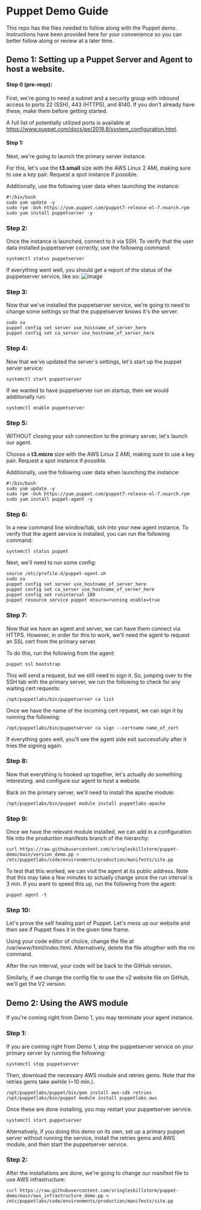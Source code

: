 # Puppet Demo Guide

This repo has the files needed to follow along with the Puppet demo. Instructions have been provided here for your convenience so you can better follow along or review at a later time.

## Demo 1: Setting up a Puppet Server and Agent to host a website.

#### Step 0 (pre-reqs):
First, we're going to need a subnet and a security group with inbound access to ports 22 (SSH), 443 (HTTPS), and 8140. If you don't already have these, make them before getting started.

A full list of potentially utilized ports is available at https://www.puppet.com/docs/pe/2019.8/system_configuration.html.

#### Step 1:
Next, we're going to launch the primary server instance. 

For this, let's use the **t3.small** size with the AWS Linux 2 AMI, making sure to use a key pair. Request a spot instance if possible.

Additionally, use the following user data when launching the instance:
```
#!/bin/bash
sudo yum update -y
sudo rpm -Uvh https://yum.puppet.com/puppet7-release-el-7.noarch.rpm
sudo yum install puppetserver -y
```

### Step 2:
Once the instance is launched, connect to it via SSH. To verify that the user data installed puppetserver correctly, use the following command:
```
systemctl status puppetserver
```

If everything went well, you should get a report of the status of the puppetserver service, like so:
![image](https://user-images.githubusercontent.com/121134907/216831455-d5135488-fe6c-46b5-bc80-392ac9e88f7b.png)

### Step 3:
Now that we've installed the puppetserver service, we're going to need to change some settings so that the puppetserver knows it's the server.
```
sudo su
puppet config set server use_hostname_of_server_here
puppet config set ca_server use_hostname_of_server_here
```

### Step 4:
Now that we've updated the server's settings, let's start up the puppet server service:
```
systemctl start puppetserver
```

If we wanted to have puppetserver run on startup, then we would additionally run:
```
systemctl enable puppetserver
```

### Step 5:
WITHOUT closing your ssh connection to the primary server, let's launch our agent.

Choose a **t3.micro** size with the AWS Linux 2 AMI, making sure to use a key pair. Request a spot instance if possible.

Additionally, use the following user data when launching the instance:
```
#!/bin/bash
sudo yum update -y
sudo rpm -Uvh https://yum.puppet.com/puppet7-release-el-7.noarch.rpm
sudo yum install puppet-agent -y
```

### Step 6:
In a new command line window/tab, ssh into your new agent instance. To verify that the agent service is installed, you can run the following command:
```
systemctl status puppet
```

Next, we'll need to run some config:
```
source /etc/profile.d/puppet-agent.sh
sudo su
puppet config set server use_hostname_of_server_here
puppet config set ca_server use_hostname_of_server_here
puppet config set runinterval 180
puppet resource service puppet ensure=running enable=true
```

### Step 7:
Now that we have an agent and server, we can have them connect via HTTPS. However, in order for this to work, we'll need the agent to request an SSL cert from the primary server.

To do this, run the following from the agent:
```
puppet ssl bootstrap
```

This will send a request, but we still need to sign it. So, jumping over to the SSH tab with the primary server, we run the following to check for any waiting cert requests:
```
/opt/puppetlabs/bin/puppetserver ca list
```

Once we have the name of the incoming cert request, we can sign it by running the following:
```
/opt/puppetlabs/bin/puppetserver ca sign --certname name_of_cert
```

If everything goes well, you'll see the agent side exit successfully after it tries the signing again.

### Step 8:
Now that everything is hooked up together, let's actually do something interesting. and configure our agent to host a website.

Back on the primary server, we'll need to install the apache module:
```
/opt/puppetlabs/bin/puppet module install puppetlabs-apache
```

### Step 9:
Once we have the relevant module installed, we can add in a configuration file into the production manifests branch of the hierarchy:
```
curl https://raw.githubusercontent.com/sringleskillstorm/puppet-demo/main/version_demo.pp > /etc/puppetlabs/code/environments/production/manifests/site.pp
```

To test that this worked, we can visit the agent at its public address. Note that this may take a few minutes to actually change since the run interval is 3 min. If you want to speed this up, run the following from the agent:

```
puppet agent -t
```

### Step 10:
Let's prove the self healing part of Puppet. Let's mess up our website and then see if Puppet fixes it in the given time frame.

Using your code editor of choice, change the file at /var/www/html/index.html. Alternatively, delete the file altogther with the rm command.

After the run interval, your code will be back to the GitHub version.

Similarly, if we change the config file to use the v2 website file on GitHub, we'll get the V2 version.

## Demo 2: Using the AWS module
If you're coming right from Demo 1, you may terminate your agent instance.

### Step 1:
If you are coming right from Demo 1, stop the puppetserver service on your primary server by running the following:

```
systemctl stop puppetserver
```

Then, download the necessary AWS module and retries gems. Note that the retries gems take awhile (~10 min.).
```
/opt/puppetlabs/puppet/bin/gem install aws-sdk retries
/opt/puppetlabs/bin/puppet module install puppetlabs-aws
```

Once these are done installing, you may restart your puppetserver service.
```
systemctl start puppetserver
```

Alternatively, if you doing this demo on its own, set up a primary puppet server without running the service, install the retries gems and AWS module, and then start the puppetserver service.

### Step 2:
After the installations are done, we're going to change our manifest file to use AWS infrastructure:
```
curl https://raw.githubusercontent.com/sringleskillstorm/puppet-demo/main/aws_infrastructure_demo.pp > /etc/puppetlabs/code/environments/production/manifests/site.pp
```

